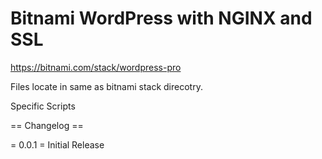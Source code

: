 # Bitnami WordPress with NGINX and SSL
https://bitnami.com/stack/wordpress-pro

Files locate in same as bitnami stack direcotry.

Specific Scripts


== Changelog ==

= 0.0.1 =
Initial Release
